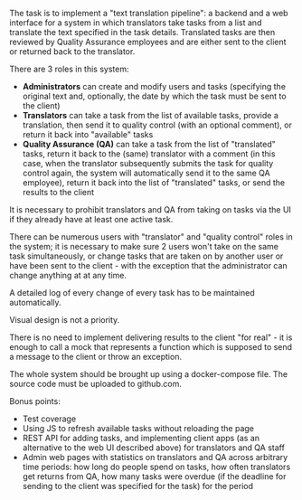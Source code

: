 The task is to implement a "text translation pipeline": a backend and a web interface for a system in which translators take tasks from a list and translate the text specified in the task details. Translated tasks are then reviewed by Quality Assurance employees and are either sent to the client or returned back to the translator.

There are 3 roles in this system:

* **Administrators** can create and modify users and tasks (specifying the original text and, optionally, the date by which the task must be sent to the client)
* **Translators** can take a task from the list of available tasks, provide a translation, then send it to quality control (with an optional comment), or return it back into "available" tasks
* **Quality Assurance (QA)**  can take a task from the list of "translated" tasks, return it back to the (same) translator with a comment (in this case, when the translator subsequently submits the task for quality control again, the system will automatically send it to the same QA employee), return it back into the list of "translated" tasks, or send the results to the client

It is necessary to prohibit translators and QA from taking on tasks via the UI if they already have at least one active task.

There can be numerous users with "translator" and "quality control" roles in the system; it is necessary to make sure 2 users won't take on the same task simultaneously, or change tasks that are taken on by another user or have been sent to the client - with the exception that the administrator can change anything at at any time.

A detailed log of every change of every task has to be maintained automatically.

Visual design is not a priority.

There is no need to implement delivering results to the client "for real" - it is enough to call a mock that represents a function which is supposed to send a message to the client or throw an exception.

The whole system should be brought up using a docker-compose file. The source code must be uploaded to github.com.

Bonus points:

* Test coverage
* Using JS to refresh available tasks without reloading the page
* REST API for adding tasks, and implementing client apps (as an alternative to the web UI described above) for translators and QA staff
* Admin web pages with statistics on translators and QA across arbitrary time periods: how long do people spend on tasks, how often translators get returns from QA, how many tasks were overdue (if the deadline for sending to the client was specified for the task) for the period
